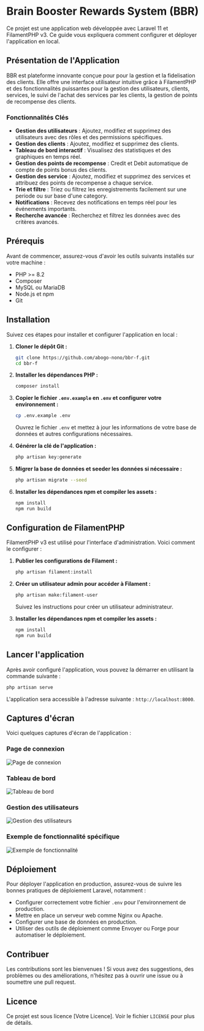 # Brain Booster Rewards System (BBR)

Ce projet est une application web développée avec Laravel 11 et FilamentPHP v3. Ce guide vous expliquera comment configurer et déployer l'application en local.

## Présentation de l'Application

BBR est plateforme innovante conçue pour pour la gestion et la fidelisation des clients. Elle offre une interface utilisateur intuitive grâce à FilamentPHP et des fonctionnalités puissantes pour la gestion des utilisateurs, clients, services, le suivi de l'achat des services par les clients, la gestion de points de recompense des clients.

### Fonctionnalités Clés

- **Gestion des utilisateurs** : Ajoutez, modifiez et supprimez des utilisateurs avec des rôles et des permissions spécifiques.
- **Gestion des clients** : Ajoutez, modifiez et supprimez des clients.
- **Tableau de bord interactif** : Visualisez des statistiques et des graphiques en temps réel.
- **Gestion des points de recompense** : Credit et Debit automatique de compte de points bonus des clients.
- **Gestion des service** : Ajoutez, modifiez et supprimez des services et attribuez des points de recompense a chaque service.
- **Trie et filtre** : Triez ou filtrez les enregistrements facilement sur une periode ou sur base d'une category.
- **Notifications** : Recevez des notifications en temps réel pour les événements importants.
- **Recherche avancée** : Recherchez et filtrez les données avec des critères avancés.

## Prérequis

Avant de commencer, assurez-vous d'avoir les outils suivants installés sur votre machine :

- PHP >= 8.2
- Composer
- MySQL ou MariaDB
- Node.js et npm
- Git

## Installation

Suivez ces étapes pour installer et configurer l'application en local :

1. **Cloner le dépôt Git :**

   ```bash
   git clone https://github.com/abogo-nono/bbr-f.git
   cd bbr-f
   ```

2. **Installer les dépendances PHP :**

   ```bash
   composer install
   ```

3. **Copier le fichier `.env.example` en `.env` et configurer votre environnement :**

   ```bash
   cp .env.example .env
   ```

   Ouvrez le fichier `.env` et mettez à jour les informations de votre base de données et autres configurations nécessaires.

4. **Générer la clé de l'application :**

   ```bash
   php artisan key:generate
   ```

5. **Migrer la base de données et seeder les données si nécessaire :**

   ```bash
   php artisan migrate --seed
   ```

6. **Installer les dépendances npm et compiler les assets :**

   ```bash
   npm install
   npm run build
   ```

## Configuration de FilamentPHP

FilamentPHP v3 est utilisé pour l'interface d'administration. Voici comment le configurer :

1. **Publier les configurations de Filament :**

   ```bash
   php artisan filament:install
   ```

2. **Créer un utilisateur admin pour accéder à Filament :**

   ```bash
   php artisan make:filament-user
   ```

   Suivez les instructions pour créer un utilisateur administrateur.

3. **Installer les dépendances npm et compiler les assets :**

   ```bash
   npm install
   npm run build
   ```
## Lancer l'application

Après avoir configuré l'application, vous pouvez la démarrer en utilisant la commande suivante :

```bash
php artisan serve
```

L'application sera accessible à l'adresse suivante : `http://localhost:8000`.

## Captures d'écran

Voici quelques captures d'écran de l'application :

### Page de connexion
![Page de connexion](path/to/screenshot1.png)

### Tableau de bord
![Tableau de bord](path/to/screenshot2.png)

### Gestion des utilisateurs
![Gestion des utilisateurs](path/to/screenshot3.png)

### Exemple de fonctionnalité spécifique
![Exemple de fonctionnalité](path/to/screenshot4.png)

## Déploiement

Pour déployer l'application en production, assurez-vous de suivre les bonnes pratiques de déploiement Laravel, notamment :

- Configurer correctement votre fichier `.env` pour l'environnement de production.
- Mettre en place un serveur web comme Nginx ou Apache.
- Configurer une base de données en production.
- Utiliser des outils de déploiement comme Envoyer ou Forge pour automatiser le déploiement.

## Contribuer

Les contributions sont les bienvenues ! Si vous avez des suggestions, des problèmes ou des améliorations, n'hésitez pas à ouvrir une issue ou à soumettre une pull request.

## Licence

Ce projet est sous licence [Votre Licence]. Voir le fichier `LICENSE` pour plus de détails.
